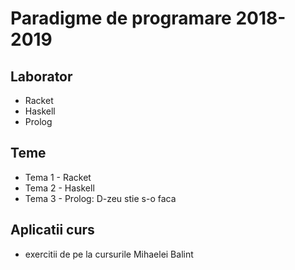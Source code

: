 # Paradigme de programare 2018-2019

## Laborator
* Racket
* Haskell
* Prolog

## Teme
* Tema 1 - Racket
* Tema 2 - Haskell
* Tema 3 - Prolog: D-zeu stie s-o faca

## Aplicatii curs
* exercitii de pe la cursurile Mihaelei Balint
